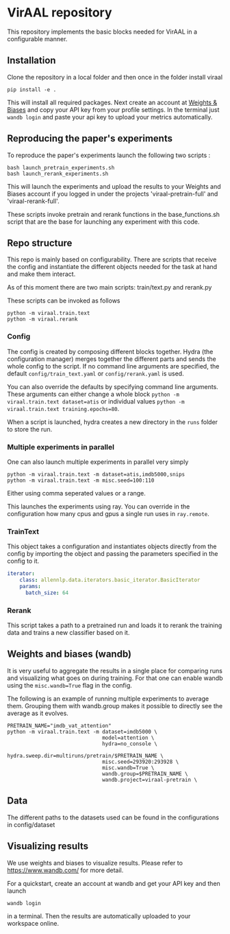 # VirAAL repository

This repository implements the basic blocks needed for VirAAL in a configurable manner.

## Installation

Clone the repository in a local folder and then once in the folder install viraal

```
pip install -e .
```

This will install all required packages. Next create an account at [Weights & Biases](https://www.wandb.com/) and copy your API key from your profile settings. In the terminal just `wandb login` and paste your api key to upload your metrics automatically.

## Reproducing the paper's experiments 

To reproduce the paper's experiments launch the following two scripts :

```
bash launch_pretrain_experiments.sh
bash launch_rerank_experiments.sh
```

This will launch the experiments and upload the results to your Weights and Biases account if you logged in under the projects 'viraal-pretrain-full' and 'viraal-rerank-full'. 

These scripts invoke pretrain and rerank functions in the base_functions.sh script that are the base for launching any experiment with this code. 

## Repo structure

This repo is mainly based on configurability. There are scripts that receive the config and instantiate the different objects needed for the task at hand and make them interact.

As of this moment there are two main scripts: train/text.py and rerank.py

These scripts can be invoked as follows

```
python -m viraal.train.text
python -m viraal.rerank
```

### Config

The config is created by composing different blocks together. Hydra (the configuration manager) merges together the different parts and sends the whole config to the script. If no command line arguments are specified, the default `config/train_text.yaml` or `config/rerank.yaml` is used.

You can also override the defaults by specifying command line arguments. These arguments can either change a whole block `python -m viraal.train.text dataset=atis` or individual values `python -m viraal.train.text training.epochs=80`.

When a script is launched, hydra creates a new directory in the `runs` folder to store the run.

### Multiple experiments in parallel

One can also launch multiple experiments in parallel very simply 

```
python -m viraal.train.text -m dataset=atis,imdb5000,snips
python -m viraal.train.text -m misc.seed=100:110
```

Either using comma seperated values or a range.

This launches the experiments using ray. You can override in the configuration how many cpus and gpus a single run uses in `ray.remote`.

### TrainText

This object takes a configuration and instantiates objects directly from the config by importing the object and passing the parameters specified in the config to it.

```yaml
iterator:
    class: allennlp.data.iterators.basic_iterator.BasicIterator
    params:
      batch_size: 64
```

### Rerank

This script takes a path to a pretrained run and loads it to rerank the training data and trains a new classifier based on it.

## Weights and biases (wandb)

It is very useful to aggregate the results in a single place for comparing runs and visualizing what goes on during training. For that one can enable wandb using the `misc.wandb=True` flag in the config.

The following is an example of running multiple experiments to average them. Grouping them with wandb.group makes it possible to directly see the average as it evolves.

```
PRETRAIN_NAME="imdb_vat_attention"
python -m viraal.train.text -m dataset=imdb5000 \
                               model=attention \
                               hydra=no_console \
                               hydra.sweep.dir=multiruns/pretrain/$PRETRAIN_NAME \
                               misc.seed=293920:293928 \
                               misc.wandb=True \
                               wandb.group=$PRETRAIN_NAME \
                               wandb.project=viraal-pretrain \
```

## Data

The different paths to the datasets used can be found in the configurations in config/dataset

## Visualizing results

We use weights and biases to visualize results. Please refer to https://www.wandb.com/ for more detail.

For a quickstart, create an account at wandb and get your API key and then launch

```
wandb login
```

in a terminal. Then the results are automatically uploaded to your workspace online.

